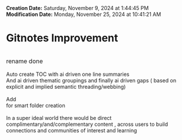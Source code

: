 <div><b>Creation Date:</b> Saturday, November 9, 2024 at 1:44:45 PM<br></div>
<div><b>Modification Date:</b> Monday, November 25, 2024 at 10:41:21 AM<br></div>
<div><h1>Gitnotes Improvement</h1></div>
<div><br></div>
<div><span style="font-size: 16px">rename done</span><br></div>
<div><br></div>
<div>Auto create TOC with ai driven one line summaries</div>
<div>And ai driven thematic groupings and finally ai driven gaps ( based on explicit and implied semantic threading/webbing)</div>
<div><br></div>
<div>Add <br> for smart folder creation</div>
<div><br></div>
<div>In a super ideal world there would be direct complimentary/and/complementary content , across users to build connections and communities of interest and learning</div>

